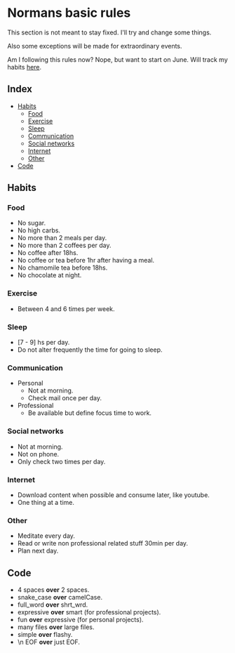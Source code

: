 # Normans basic rules
This section is not meant to stay fixed. I'll try and change some things.

Also some exceptions will be made for extraordinary events.

Am I following this rules now? Nope, but want to start on June. Will track my habits [here](/habits).

## Index
* [Habits](#habits)
    * [Food](#food)
    * [Exercise](#exercise)
    * [Sleep](#sleep)
    * [Communication](#communication)
    * [Social networks](#social-networks)
    * [Internet](#internet)
    * [Other](#other)
* [Code](#code)

## Habits

### Food
* No sugar.
* No high carbs.
* No more than 2 meals per day.
* No more than 2 coffees per day.
* No coffee after 18hs.
* No coffee or tea before 1hr after having a meal.
* No chamomile tea before 18hs.
* No chocolate at night.

### Exercise
* Between 4 and 6 times per week.

### Sleep
* [7 - 9] hs per day.
* Do not alter frequently the time for going to sleep.

### Communication
* Personal
    * Not at morning.
    * Check mail once per day.
* Professional
    * Be available but define focus time to work.

### Social networks
* Not at morning.
* Not on phone.
* Only check two times per day.

### Internet
* Download content when possible and consume later, like youtube.
* One thing at a time.

### Other
* Meditate every day.
* Read or write non professional related stuff 30min per day.
* Plan next day.

## Code
* 4 spaces **over** 2 spaces.
* snake_case **over** camelCase.
* full_word **over** shrt_wrd.
* expressive **over** smart (for professional projects).
* fun **over** expressive (for personal projects).
* many files **over** large files.
* simple **over** flashy.
* \n EOF **over** just EOF.
